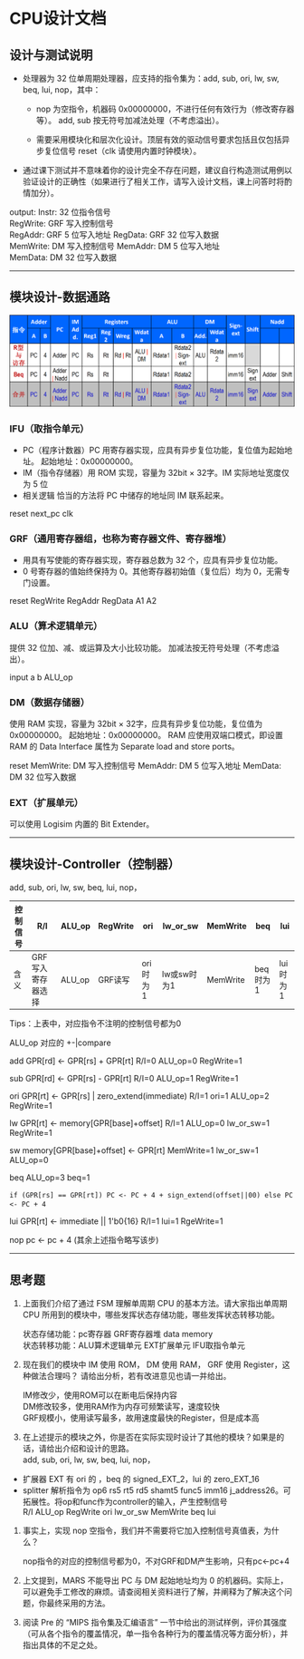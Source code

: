 # CPU设计文档

## 设计与测试说明

+ 处理器为 32 位单周期处理器，应支持的指令集为：add, sub, ori, lw, sw, beq, lui, nop，其中：
  + nop 为空指令，机器码 0x00000000，不进行任何有效行为（修改寄存器等）。
add, sub 按无符号加减法处理（不考虑溢出）。

  + 需要采用模块化和层次化设计。顶层有效的驱动信号要求包括且仅包括异步复位信号 reset（clk 请使用内置时钟模块）。
  
+ 通过课下测试并不意味着你的设计完全不存在问题，建议自行构造测试用例以验证设计的正确性（如果进行了相关工作，请写入设计文档，课上问答时将酌情加分）。

output: Instr: 32 位指令信号  
        RegWrite: GRF 写入控制信号  
        RegAddr: GRF 5 位写入地址 
        RegData: GRF 32 位写入数据  
        MemWrite: DM 写入控制信号 
        MemAddr: DM 5 位写入地址  
        MemData: DM 32 位写入数据 

---
## 模块设计-数据通路

![图 3](image/47bd5d7501a9dacc851b28e26e2dfeefe8848b59e4a472eb107a0893c39a79ed.png)

### IFU（取指令单元）

+ PC（程序计数器）PC 用寄存器实现，应具有异步复位功能，复位值为起始地址。 
起始地址：0x00000000。
+ IM（指令存储器）用 ROM 实现，容量为 32bit × 32字。IM 实际地址宽度仅为 5 位
+ 相关逻辑 恰当的方法将 PC 中储存的地址同 IM 联系起来。

reset next_pc clk

### GRF（通用寄存器组，也称为寄存器文件、寄存器堆） 

+ 用具有写使能的寄存器实现，寄存器总数为 32 个，应具有异步复位功能。
+ 0 号寄存器的值始终保持为 0。其他寄存器初始值（复位后）均为 0，无需专门设置。

reset RegWrite RegAddr RegData A1 A2

### ALU（算术逻辑单元） 

提供 32 位加、减、或运算及大小比较功能。
加减法按无符号处理（不考虑溢出）。

input
a b ALU_op

### DM（数据存储器）

使用 RAM 实现，容量为 32bit × 32字，应具有异步复位功能，复位值为 0x00000000。
起始地址：0x00000000。
RAM 应使用双端口模式，即设置 RAM 的 Data Interface 属性为 Separate load and store ports。

reset
MemWrite: DM 写入控制信号
MemAddr: DM 5 位写入地址
MemData: DM 32 位写入数据

### EXT（扩展单元）

可以使用 Logisim 内置的 Bit Extender。

---

## 模块设计-Controller（控制器）

add, sub, ori, lw, sw, beq, lui, nop，

| 控制信号 | R/I               | ALU_op | RegWrite | ori      | lw_or_sw    | MemWrite | beq      | lui      |
| -------- | ----------------- | ------ | -------- | -------- | ----------- | -------- | -------- | -------- |
| 含义     | GRF写入寄存器选择 | ALU_op | GRF读写  | ori时为1 | lw或sw时为1 | MemWrite | beq时为1 | lui时为1 |
Tips：上表中，对应指令不注明的控制信号都为0

                                                      
ALU_op 对应的 +-|compare

add GPR[rd] <- GPR[rs] + GPR[rt] R/I=0 ALU_op=0 RegWrite=1 

sub GPR[rd] <- GPR[rs] - GPR[rt] R/I=0 ALU_op=1 RegWrite=1 

ori GPR[rt] <- GPR[rs] | zero_extend(immediate) R/I=1 ori=1 ALU_op=2 RegWrite=1 

lw  GPR[rt] <- memory[GPR[base]+offset] R/I=1 ALU_op=0 lw_or_sw=1 RegWrite=1

sw  memory[GPR[base]+offset] <- GPR[rt] MemWrite=1 lw_or_sw=1 ALU_op=0

beq ALU_op=3 beq=1 
``` 
if (GPR[rs] == GPR[rt]) PC <- PC + 4 + sign_extend(offset||00) else PC <- PC + 4
```

lui GPR[rt] <- immediate || 1'b0{16} R/I=1 lui=1 RgeWrite=1

nop pc <- pc + 4 (其余上述指令略写该步)

<!--
 | 指令                    | pc   | rd         | rs         | rt         | alu |     |
 | ----------------------- | ---- | ---------- | ---------- | ---------- | --- | --- |
 | R类型 add sub nop       | pc+4 | ins[11-15] | ins[16-20] | ins[21-25] |     |     |
 | I类型 ori lw sw beq lui |      |            |            |            |     |     |
 | J类型                   |      |            |            |            |     |     |
-->

---

## 思考题
1. 上面我们介绍了通过 FSM 理解单周期 CPU 的基本方法。请大家指出单周期 CPU 所用到的模块中，哪些发挥状态存储功能，哪些发挥状态转移功能。
   
    状态存储功能：pc寄存器 GRF寄存器堆 data memory  
    状态转移功能：ALU算术逻辑单元 EXT扩展单元 IFU取指令单元 

2. 现在我们的模块中 IM 使用 ROM， DM 使用 RAM， GRF 使用 Register，这种做法合理吗？ 请给出分析，若有改进意见也请一并给出。
   
   IM修改少，使用ROM可以在断电后保持内容  
   DM修改较多，使用RAM作为内存可频繁读写，速度较快  
   GRF规模小，使用读写最多，故用速度最快的Register，但是成本高  

3. 在上述提示的模块之外，你是否在实际实现时设计了其他的模块？如果是的话，请给出介绍和设计的思路。        
  add, sub, ori, lw, sw, beq, lui, nop，  
  + 扩展器 EXT 有 ori 的 ，beq 的 signed_EXT_2，lui 的 zero_EXT_16  
  + splitter 解析指令为 op6 rs5 rt5 rd5 shamt5 func5 imm16 j_address26。可拓展性。将op和func作为controller的输入，产生控制信号  
    R/I ALU_op RegWrite ori lw_or_sw MemWrite beq lui   
   
1. 事实上，实现 nop 空指令，我们并不需要将它加入控制信号真值表，为什么？
   
   nop指令的对应的控制信号都为0，不对GRF和DM产生影响，只有pc<-pc+4

2. 上文提到，MARS 不能导出 PC 与 DM 起始地址均为 0 的机器码。实际上，可以避免手工修改的麻烦。请查阅相关资料进行了解，并阐释为了解决这个问题，你最终采用的方法。

3. 阅读 Pre 的 “MIPS 指令集及汇编语言” 一节中给出的测试样例，评价其强度（可从各个指令的覆盖情况，单一指令各种行为的覆盖情况等方面分析），并指出具体的不足之处。